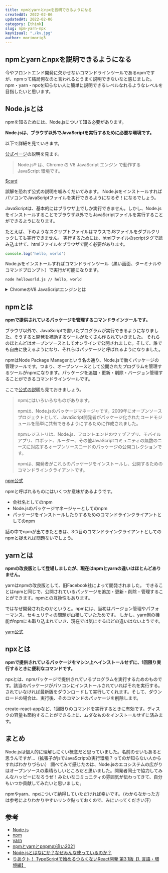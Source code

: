 ```yaml
---
title: npmとyarnとnpxを説明できるようになる
createdAt: 2022-02-06
updatedAt: 2022-02-06
category: [think]
slug: npm-yarn-npx
keyVisual: "./kv.jpg"
author: morimorig3
---
```


## npmとyarnとnpxを説明できるようになる

今やフロントエンド開発に欠かせないコマンドラインツールであるnpmですが、npmって結局何なのと言われるとうまく説明できないなと感じました。
npm・yarn・npxを知らない人に簡単に説明できるレベルなれるようなレベルを目指したいと思います。

## Node.jsとは

npmを知るためには、Node.jsについて知る必要があります。

**Node.jsは、ブラウザ以外でJavaScriptを実行するために必要な環境です。**

以下で詳細を見ていきます。

[公式ページ](https://nodejs.org/ja/)の説明を見ます。

> Node.js® は、Chrome の V8 JavaScript エンジン で動作する JavaScript 環境です。

[$card](https://nodejs.org/ja/)

誤解を恐れず公式の説明を噛みくだいてみます。
Node.jsをインストールすればパソコンでJavaScriptファイルを実行できるようになるぞ！になるでしょう。

JavaScriptは、基本的にはブラウザ上でしか実行できません。しかし、Node.jsをインストールすることでブラウザ以外でもJavaScriptファイルを実行することができるようになります。

たとえば、下のようなスクリプトファイルはマウスでJSファイルをダブルクリックしても実行できません。
実行するためには、htmlファイルのscriptタグで読み込ませて、htmlファイルをブラウザで開く必要があります。

```js:helloworld.js
console.log('hello, world')
```

Node.jsをインストールすればコマンドラインツール（黒い画面、ターミナルやコマンドプロンプト）で実行が可能になります。

```
node helloworld.js // hello, world
```

<details>
<summary>ChromeのV8 JavaScriptエンジンとは</summary>

### JavaScriptエンジン

なぜブラウザでJavaScriptが動くのか？というと、ブラウザにJavaScriptエンジンが実装されているからです。

基本的にはブラウザによって違うエンジンが積み込まれています。それぞれ、名称も異なっています。

| Chrome | Firefox | Safari |
| ---- | ---- | ---- |
| V8 | SpiderMonkey | JavaScriptCore |

たとえるなら車のエンジンと同じです。トヨタのエンジン・ホンダのエンジン・マツダのエンジンなど、車を動かすという目的は同じですが、仕組みは違っています。

Node.jsは、ブラウザ以外でJavaScriptを実行する環境です。そして、動かしているエンジンはChromeと同じV8エンジンということになります。

</details>

## npmとは

**npmで提供されているパッケージを管理するコマンドラインツールです。**

ブラウザ以外で、JavaScriptで書いたプログラムが実行できるようになりました。そうすると開発を補助するツールがたくさん作られていきました。
それらのほとんどはオープンソースとしてオンラインで公開されました。そして、誰でも自由に使えるようになり、それらはパッケージと呼ばれるようになりました。

npmはNode Package Managerという名の通り、Node.jsで動くパッケージの管理ツールです。つまり、オープンソースとして公開されたプログラムを管理するツールがnpmになります。パッケージを追加・更新・削除・バージョン管理することができるコマンドラインツールです。

ここで[公式の説明](https://www.npmjs.com/about)も見ておきましょう。

> npmにはいろいろなものがあります。
>
> npmは、Node.jsのパッケージマネージャです。2009年にオープンソースプロジェクトとして、JavaScript開発者がパッケージ化されたコードモジュールを簡単に共有できるようにするために作成されました。
> 
> npmレジストリは、Node.js、フロントエンドのウェブアプリ、モバイルアプリ、ロボット、ルーター、その他JavaScriptコミュニティの無数のニーズに対応するオープンソースコードのパッケージの公開コレクションです。
> 
> npmは、開発者がこれらのパッケージをインストールし、公開するためのコマンドラインクライアントです。

[npm公式](https://www.npmjs.com/about)

npmと呼ばれるものにはいくつか意味があるようです。

- 会社名としてのnpm
- Node.jsのパッケージマネージャーとしてのnpm
- パッケージをインストールしたりするためのコマンドラインクライアントとしてのnpm

話の中でnpmが出てきたときは、3つ目のコマンドラインクライアントとしてのnpmと捉えれば問題ないでしょう。

## yarnとは

**npmの改良版として登場しましたが、現在はnpmとyarnの違いはほとんどありません。**

yarnはnpmの改良版として、旧Facebook社によって開発されました。
できることはnpmと同じで、公開されているパッケージを追加・更新・削除・管理することができます。npmとの互換性もあります。

ではなぜ開発されたのかというと。npmには、当初はバージョン管理やパフォーマンス、セキュリティの問題が山積していたためです。
しかし、yarn側の機能がnpmにも取り込まれていき、現在では気にするほどの違いはないようです。

[yarn公式](https://yarnpkg.com/)

## npxとは

**npmで提供されているパッケージをマシン上へインストールせずに、1回限り実行するときに便利なコマンドです。**

npxとは、npmパッケージで提供されているプログラムを実行するためのものです。該当のパッケージがパソコンにインストールされていればそれを実行する。されていなければ最新版をダウンロードして実行してくれます。そして、ダウンロードの場合は、実行後、そのコマンドのパッケージを削除します。

create-react-appなど、1回限りのコマンドを実行するときに有効です。ディスクの容量も節約することができる上に、ムダなものをインストールせずに済みます。

## まとめ

Node.jsは個人的に理解しにくい概念だと思っていました。名前のせいもあると思うんですが…（拡張子がjsでJavaScriptの実行環境？ってのが知らない人からすればわかりづらい）
調べてみて感じたのは、Node.jsのエコシステムの広がりはオープンソースの素晴らしいところだと思いました。開発者同士で協力してみんなハッピーになろうぜ！みたいなコミュニティの雰囲気が伝わってきて、自分もいつか貢献してみたいと思いました。

npmやyarn、npxについて納得していただければ幸いです。（わからなかった方は参考によりわかりやすいリンク貼っておくので、みにいってください汗）

## 参考

- [Node.js](https://nodejs.org/ja/)
- [npm](https://www.npmjs.com/)
- [yarn](https://yarnpkg.com/)
- [npmとyarnとpnpmの違い2021](https://zenn.dev/hibikine/articles/27621a7f95e761)
- [Node.jsとはなにか？なぜみんな使っているのか？](https://qiita.com/non_cal/items/a8fee0b7ad96e67713eb)
- [りあクト！ TypeScriptで始めるつらくないReact開発 第3.1版【Ⅰ. 言語・環境編】](https://booth.pm/ja/items/2368045)